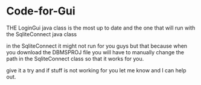 # Code-for-Gui

THE LoginGui java class is the most up to date and the one that will run with the SqliteConnect java class

in the SqliteConnect it might not run for you guys but that because when you download the DBMSPROJ file you will have to manually change the path in the SqliteConnect class so that it works for you.

give it a try and if stuff is not working for you let me know and I can help out. 
